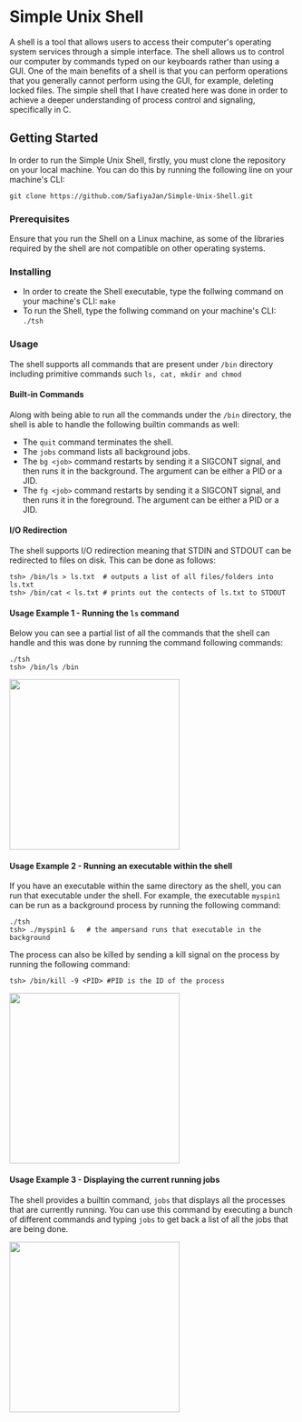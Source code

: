 # Simple Unix Shell

A shell is a tool that allows users to access their computer's operating system services through a simple interface. The shell allows us to control our computer by commands typed on our keyboards rather than using a GUI. One of the main benefits of a shell is that you can perform operations that you generally cannot perform using the GUI, for example, deleting locked files.
The simple shell that I have created here was done in order to achieve a deeper understanding of process control and signaling, specifically in C.

 
## Getting Started

In order to run the Simple Unix Shell, firstly, you must clone the repository on your local machine. You can do this by running the following line on your machine's CLI:

```git clone https://github.com/SafiyaJan/Simple-Unix-Shell.git```

### Prerequisites

Ensure that you run the Shell on a Linux machine, as some of the libraries required by the shell are not compatible on other operating systems.

### Installing

 - In order to create the Shell executable, type the follwing command on your machine's CLI:
```make```
 - To run the Shell, type the follwing command on your machine's CLI:
```./tsh```

### Usage

The shell supports all commands that are present under ```/bin``` directory including primitive commands such ```ls, cat, mkdir and chmod```

#### Built-in Commands

Along with being able to run all the commands under the ```/bin``` directory, the shell is able to handle the following builtin commands as well:

- The ```quit``` command terminates the shell.
- The ```jobs``` command lists all background jobs.
- The ```bg <job>``` command restarts <job> by sending it a SIGCONT signal, and then runs it in the background. The <job> argument can be either a PID or a JID.
- The ```fg <job>``` command restarts <job> by sending it a SIGCONT signal, and then runs it in the foreground. The <job> argument can be either a PID or a JID.

#### I/O Redirection

The shell supports I/O redirection meaning that STDIN and STDOUT can be redirected to files on disk. This can be done as follows:

```
tsh> /bin/ls > ls.txt  # outputs a list of all files/folders into ls.txt
tsh> /bin/cat < ls.txt # prints out the contects of ls.txt to STDOUT
```

#### Usage Example 1 - Running the ```ls``` command

Below you can see a partial list of all the commands that the shell can handle and this was done by running the command following commands:
```
./tsh
tsh> /bin/ls /bin 
``` 
<img src="ls_example.png" width = "300" >

#### Usage Example 2 - Running an executable within the shell 

If you have an executable within the same directory as the shell, you can run that executable under the shell. For example, the executable ```myspin1``` can be run as a background process by running the following command:
```
./tsh
tsh> ./myspin1 &   # the ampersand runs that executable in the background
``` 
The process can also be killed by sending a kill signal on the process by running the following command:
```
tsh> /bin/kill -9 <PID> #PID is the ID of the process
```
<img src="exec_example.png" width = "300" >

#### Usage Example 3 - Displaying the current running jobs 

The shell provides a builtin command, ```jobs``` that displays all the processes that are currently running. You can use this command by executing a bunch of different commands and typing ```jobs``` to get back a list of all the jobs that are being done.

<img src="jobs_example.png" width = "300" >


